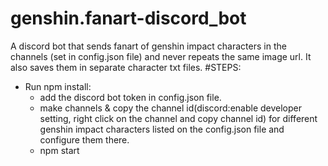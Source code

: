 # genshin.fanart-discord_bot
A discord bot that sends fanart of genshin impact characters in the channels (set in config.json file) and never repeats the same image url. It also saves them in separate character txt files.
#STEPS:
- Run npm install:
  - add the discord bot token in config.json file.
  - make channels & copy the channel id(discord:enable developer setting, right click on the channel and copy channel id) for different genshin impact characters listed on the config.json file and configure them there.
  - npm start  
